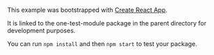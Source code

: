 This example was bootstrapped with [Create React App](https://github.com/facebook/create-react-app).

It is linked to the one-test-module package in the parent directory for development purposes.

You can run `npm install` and then `npm start` to test your package.
